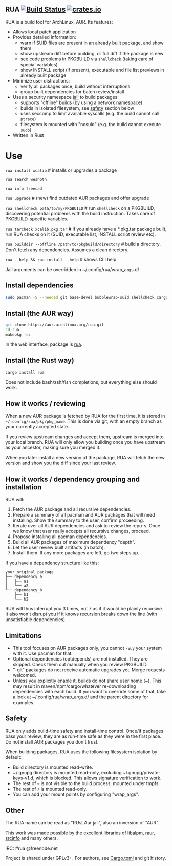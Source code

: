 ## RUA  [![Build Status](https://travis-ci.org/vn971/rua.svg?branch=master)](https://travis-ci.org/vn971/rua)  [![crates.io](https://img.shields.io/crates/v/rua.svg)](https://crates.io/crates/rua)

RUA is a build tool for ArchLinux, AUR. Its features:

- Allows local patch application
- Provides detailed information:
  * warn if SUID files are present in an already built package, and show them
  * show upstream diff before building, or full diff if the package is new
  * see code problems in PKGBUILD via `shellcheck` (taking care of special variables)
  * show INSTALL script (if present), executable and file list previews in already built package
- Minimize user distractions:
  * verify all packages once, build without interruptions
  * group built dependencies for batch review/install
- Uses a security namespace [jail](https://github.com/projectatomic/bubblewrap) to build packages:
  * supports "offline" builds (by using a network namespace)
  * builds in isolated filesystem, see [safety](#Safety) section below
  * uses seccomp to limit available syscalls (e.g. the build cannot call `ptrace`)
  * filesystem is mounted with "nosuid" (e.g. the build cannot execute `sudo`)
- Written in Rust


# Use

`rua install xcalib`  # installs or upgrades a package

`rua search wesnoth`

`rua info freecad`

`rua upgrade`  # (new) find outdated AUR packages and offer upgrade

`rua shellcheck path/to/my/PKGBUILD`  # run `shellcheck` on a PKGBUILD, discovering potential problems with the build instruction. Takes care of PKGBUILD-specific variables.

`rua tarcheck xcalib.pkg.tar`  # if you already have a *.pkg.tar package built, run RUA checks on it (SUID, executable list, INSTALL script review etc).

`rua builddir --offline /path/to/pkgbuild/directory`  # build a directory. Don't fetch any dependencies. Assumes a clean directory.

`rua --help && rua install --help`  # shows CLI help

Jail arguments can be overridden in ~/.config/rua/wrap_args.d/ .


## Install dependencies
```sh
sudo pacman -S --needed git base-devel bubblewrap-suid shellcheck cargo
```


## Install (the AUR way)
```sh
git clone https://aur.archlinux.org/rua.git
cd rua
makepkg -si
```
In the web interface, package is [rua](https://aur.archlinux.org/packages/rua/).


## Install (the Rust way)
```sh
cargo install rua
```

Does not include bash/zsh/fish completions, but everything else should work.


## How it works / reviewing
When a new AUR package is fetched by RUA for the first time, it is stored in `~/.config/rua/pkg/pkg_name`.
This is done via git, with an empty branch as your currently accepted state.

If you review upstream changes and accept them, upstream is merged into your local branch.
RUA will only allow you building once you have upstream as your ancestor, making sure you merged it.

When you later install a new version of the package, RUA will fetch the new version and show you the diff since your last review.

## How it works / dependency grouping and installation
RUA will:

1. Fetch the AUR package and all recursive dependencies.
1. Prepare a summary of all pacman and AUR packages that will need installing.
  Show the summary to the user, confirm proceeding.
1. Iterate over all AUR dependencies and ask to review the repo-s. 
  Once we know that user really accepts all recursive changes, proceed.
1. Propose installing all pacman dependencies.
1. Build all AUR packages of maximum dependency "depth".
1. Let the user review built artifacts (in batch).
1. Install them. If any more packages are left, go two steps up.

If you have a dependency structure like this:
```
your_original_package
├── dependency_a
│   ├── a1
│   └── a2
└── dependency_b
    ├── b1
    └── b2
```
RUA will thus interrupt you 3 times, not 7 as if it would be plainly recursive. It also won't disrupt you if it knows recursion breaks down the line (with unsatisfiable dependencies).

## Limitations

* This tool focuses on AUR packages only, you cannot `-Suy` your system with it. Use pacman for that.
* Optional dependencies (optdepends) are not installed. They are skipped. Check them out manually when you review PKGBUILD.
* "-git" packages do not receive automatic upgrades yet. Merge requests welcomed.
* Unless you explicitly enable it, builds do not share user home (~). This may result in maven/npm/cargo/whatever re-downloading dependencies with each build. If you want to override some of that, take a look at ~/.config/rua/wrap_args.d/ and the parent directory for examples.


## Safety
RUA only adds build-time safety and install-time control. Once/if packages pass your review, they are as run-time safe as they were in the first place. Do not install AUR packages you don't trust.

When building packages, RUA uses the following filesystem isolation by default:

* Build directory is mounted read-write.
* ~/.gnupg directory is mounted read-only, excluding ~/.gnupg/private-keys-v1.d, which is blocked. This allows signature verification to work.
* The rest of `~` is not visible to the build process, mounted under tmpfs.
* The rest of `/` is mounted read-only.
* You can add your mount points by configuring "wrap_args".


## Other

The RUA name can be read as "RUst Aur jail", also an inversion of "AUR".

This work was made possible by the excellent libraries of
[libalpm](https://github.com/jameslzhu/alpm),
[raur](https://gitlab.com/davidbittner/raur),
[srcinfo](https://github.com/Morganamilo/srcinfo.rs)
and many others.

IRC: #rua @freenode.net

Project is shared under GPLv3+. For authors, see [Cargo.toml](Cargo.toml) and git history.
